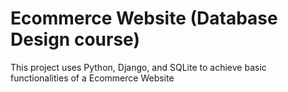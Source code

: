 # Ecommerce Website (Database Design course)
This project uses Python, Django, and SQLite to achieve basic functionalities of a Ecommerce Website
